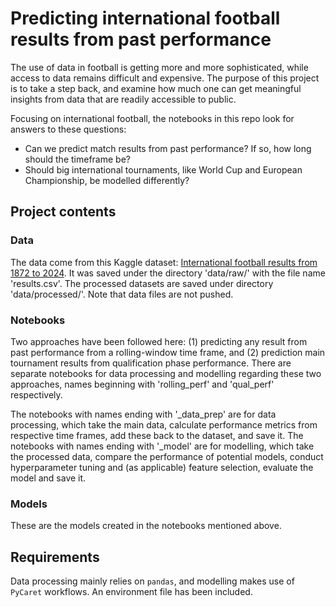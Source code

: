 # Predicting international football results from past performance

The use of data in football is getting more and more sophisticated, while access to data remains difficult and expensive. The purpose of this project is to take a step back, and examine how much one can get meaningful insights from data that are readily accessible to public.

Focusing on international football, the notebooks in this repo look for answers to these questions:
* Can we predict match results from past performance? If so, how long should the timeframe be?
* Should big international tournaments, like World Cup and European Championship, be modelled differently?

## Project contents

### Data

The data come from this Kaggle dataset: [International football results from 1872 to 2024](https://www.kaggle.com/datasets/martj42/international-football-results-from-1872-to-2017). It was saved under the directory 'data/raw/' with the file name 'results.csv'. The processed datasets are saved under directory 'data/processed/'. Note that data files are not pushed.

### Notebooks

Two approaches have been followed here: (1) predicting any result from past performance from a rolling-window time frame, and (2) prediction main tournament results from qualification phase performance. There are separate notebooks for data processing and modelling regarding these two approaches, names beginning with 'rolling_perf' and 'qual_perf' respectively.

The notebooks with names ending with '_data_prep' are for data processing, which take the main data, calculate performance metrics from respective time frames, add these back to the dataset, and save it. The notebooks with names ending with '_model' are for modelling, which take the processed data, compare the performance of potential models, conduct hyperparameter tuning and (as applicable) feature selection, evaluate the model and save it.

### Models

These are the models created in the notebooks mentioned above. 

## Requirements

Data processing mainly relies on `pandas`, and modelling makes use of `PyCaret` workflows. An environment file has been included. 